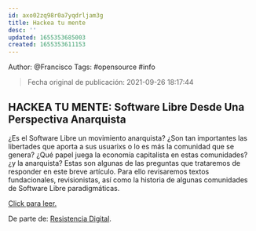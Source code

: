 ```yaml
---
id: axo02zq98r0a7yqdrljam3g
title: Hackea tu mente
desc: ''
updated: 1655353685003
created: 1655353611153
---
```


Author: @Francisco
Tags: #opensource #info

> Fecha original de publicación: 2021-09-26 18:17:44

## HACKEA TU MENTE: Software Libre Desde Una Perspectiva Anarquista

¿Es el Software Libre un movimiento anarquista? ¿Son tan importantes las libertades que aporta a sus usuarixs o lo es más la comunidad que se genera? ¿Qué papel juega la economía capitalista en estas comunidades? ¿y la anarquista? Estas son algunas de las preguntas que trataremos de responder en este breve artículo. Para ello revisaremos textos fundacionales, revisionistas, así como la historia de algunas comunidades de Software Libre paradigmáticas.

[Click para leer.](https://biblioteka.blackblogs.org/wp-content/uploads/sites/1821/2021/09/Hackea-tu-Mente.pdf)

De parte de: [Resistencia Digital](https://t.me/CanalResistenciaDigital).

